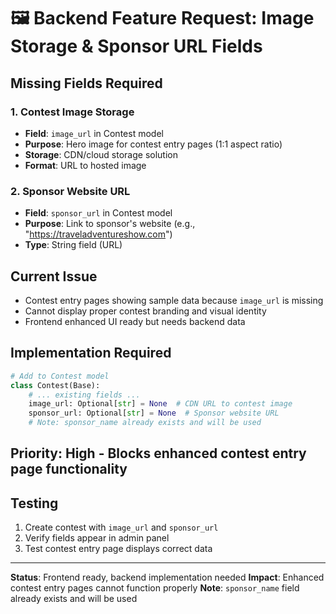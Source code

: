# 🖼️ Backend Feature Request: Image Storage & Sponsor URL Fields

## **Missing Fields Required**

### **1. Contest Image Storage**
- **Field**: `image_url` in Contest model
- **Purpose**: Hero image for contest entry pages (1:1 aspect ratio)
- **Storage**: CDN/cloud storage solution
- **Format**: URL to hosted image

### **2. Sponsor Website URL**
- **Field**: `sponsor_url` in Contest model  
- **Purpose**: Link to sponsor's website (e.g., "https://traveladventureshow.com")
- **Type**: String field (URL)

## **Current Issue**
- Contest entry pages showing sample data because `image_url` is missing
- Cannot display proper contest branding and visual identity
- Frontend enhanced UI ready but needs backend data

## **Implementation Required**
```python
# Add to Contest model
class Contest(Base):
    # ... existing fields ...
    image_url: Optional[str] = None  # CDN URL to contest image
    sponsor_url: Optional[str] = None  # Sponsor website URL
    # Note: sponsor_name already exists and will be used
```

## **Priority**: **High** - Blocks enhanced contest entry page functionality

## **Testing**
1. Create contest with `image_url` and `sponsor_url`
2. Verify fields appear in admin panel
3. Test contest entry page displays correct data

---

**Status**: Frontend ready, backend implementation needed
**Impact**: Enhanced contest entry pages cannot function properly
**Note**: `sponsor_name` field already exists and will be used
